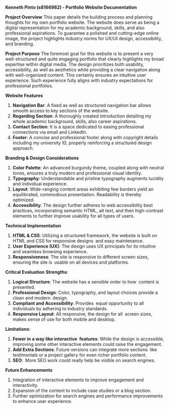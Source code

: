 **Kenneth Pinto (s8166982) - Portfolio Website Documentation**

**Project Overview**
This paper details the building process and planning thoughts for my own portfolio website. The website does serve as being a digital representation for my academic background, skills, and also professional aspirations. To guarantee a polished and cutting-edge online image, the project highlights industry norms for UX/UI design, accessibility, and branding.


**Project Purpose**
The foremost goal for this website is to present a very well-structured and quite engaging portfolio that clearly highlights my broad expertise within digital media. The design prioritizes both usability, accessibility, as well as aesthetics while providing a clear navigation along with well-organized content. This certainly ensures an intuitive user experience. Such experience fully aligns with industry expectations for professional portfolios.


**Website Features**
1.	**Navigation Bar**: A fixed as well as structured navigation bar allows smooth access to key sections of the website.
2.	**Regarding Section**: A thoroughly created introduction detailing my whole academic background, skills, also career aspirations.
3.	**Contact Section**: It is a space dedicated to easing professional connections via email and LinkedIn.
4.	**Footer**: A concise and professional footer along with copyright details including my university ID, properly reinforcing a structured design approach.


**Branding & Design Considerations**
1. **Color Palette**: An advanced burgundy theme, coupled along with neutral tones, ensures a truly modern and professional visual identity.
2. **Typography**: Understandable and pristine typography augments lucidity and individual experience.
3. **Layout**: Wide-ranging content areas exhibiting few borders yield an equilibrated, commodious presentation. Readability is thereby optimized.
4. **Accessibility**: The design further adheres to web accessibility best practices, incorporating semantic HTML, alt text, and then high-contrast elements to further improve usability for all types of users.


**Technical Implementation**
1.  **HTML & CSS**: Utilizing a structured framework, the website is built on HTML and CSS for responsive designs and easy maintenance.
2.	**User Experience (UX)**: The design uses UX principals for its intuitive and seamless browsing experience.
3.	**Responsiveness**: The site is responsive to different screen sizes, ensuring the site is usable on all devices and platforms.


**Critical Evaluation**
**Strengths**:
1. **Logical Structure**: The website has a sensible order to how content is presented.
2. **Professional Design**: Color, typography, and layout choices provide a clean and modern design.
3. **Compliant and Accessibility**: Provides equal opportunity to all individuals by adhering to industry standards.
4. **Responsive Layout**: All responsive, the design for all screen sizes, makes sense of use for both mobile and desktop.


**Limitations**:
1. **Fewer in a way like interactive features**: While the design is accessible, improving some other interactive elements could raise the engagement.
2. **Add Extra Sections**: Future versions can integrate more sections like testimonials or a project gallery for even richer portfolio content.
3. **SEO**: More SEO work could really help be visible on search engines.


**Future Enhancements**
1. Integration of interactive elements to improve engagement and interactivity.
2. Expansion of the content to include case studies or a blog section.
3. Further optimization for search engines and performance improvements to enhance user experience.

